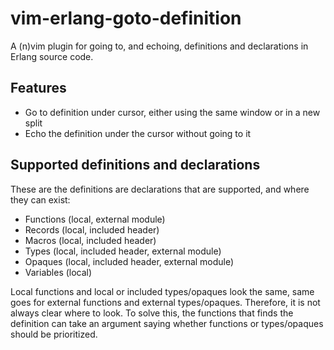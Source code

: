 # vim-erlang-goto-definition

A (n)vim plugin for going to, and echoing, definitions and declarations in
Erlang source code.

## Features

- Go to definition under cursor, either using the same window or in a new split
- Echo the definition under the cursor without going to it

## Supported definitions and declarations

These are the definitions are declarations that are supported, and where they
can exist:

- Functions (local, external module)
- Records (local, included header)
- Macros (local, included header)
- Types (local, included header, external module)
- Opaques (local, included header, external module)
- Variables (local)

Local functions and local or included types/opaques look the same, same goes for
external functions and external types/opaques. Therefore, it is not always clear
where to look. To solve this, the functions that finds the definition can take
an argument saying whether functions or types/opaques should be prioritized.
